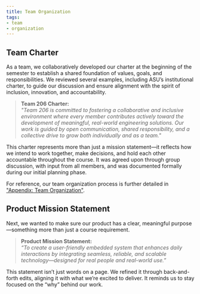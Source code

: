 ```yaml
---
title: Team Organization
tags:
- team
- organization
---
```


## Team Charter

As a team, we collaboratively developed our charter at the beginning of the semester to establish a shared foundation of values, goals, and responsibilities. We reviewed several examples, including ASU’s institutional charter, to guide our discussion and ensure alignment with the spirit of inclusion, innovation, and accountability.

> **Team 206 Charter:**  
> *"Team 206 is committed to fostering a collaborative and inclusive environment where every member contributes actively toward the development of meaningful, real-world engineering solutions. Our work is guided by open communication, shared responsibility, and a collective drive to grow both individually and as a team."*

This charter represents more than just a mission statement—it reflects how we intend to work together, make decisions, and hold each other accountable throughout the course. It was agreed upon through group discussion, with input from all members, and was documented formally during our initial planning phase.

For reference, our team organization process is further detailed in ["Appendix: Team Organization"](https://embedded-systems-design.github.io/EGR304TeamTemplate/Appendix/App-Team-Org/).

## Product Mission Statement

Next, we wanted to make sure our product has a clear, meaningful purpose—something more than just a course requirement.


> **Product Mission Statement:**  
> *“To create a user-friendly embedded system that enhances daily interactions by integrating seamless, reliable, and scalable technology—designed for real people and real-world use.”*

This statement isn’t just words on a page. We refined it through back-and-forth edits, aligning it with what we’re excited to deliver. It reminds us to stay focused on the “why” behind our work.